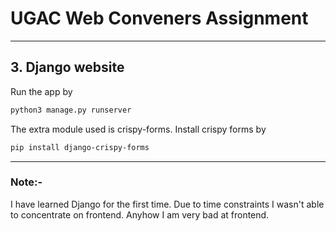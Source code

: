 # UGAC Web Conveners Assignment
---
## 3. Django website
Run the app by 
```bash
python3 manage.py runserver
```
The extra module used is crispy-forms. Install crispy forms by
```bash
pip install django-crispy-forms
```
---
### Note:-
I have learned Django for the first time. Due to time constraints I wasn't able to concentrate on frontend. Anyhow I am very bad at frontend.
